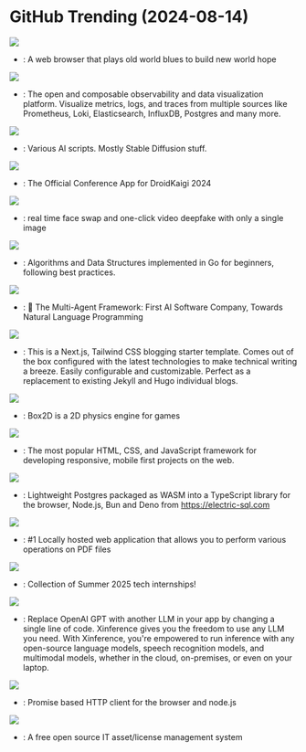 # GitHub Trending (2024-08-14)

![](https://img.shields.io/badge/Rust-New%201-green?style=flat-square&logo=appveyor)
- [](https://github.comundefined): A web browser that plays old world blues to build new world hope

![](https://img.shields.io/badge/TypeScript-New%2020-green?style=flat-square&logo=appveyor)
- [](https://github.comundefined): The open and composable observability and data visualization platform. Visualize metrics, logs, and traces from multiple sources like Prometheus, Loki, Elasticsearch, InfluxDB, Postgres and many more.

![](https://img.shields.io/badge/Python-New%20228-green?style=flat-square&logo=appveyor)
- [](https://github.comundefined): Various AI scripts. Mostly Stable Diffusion stuff.

![](https://img.shields.io/badge/Kotlin-New%2092-green?style=flat-square&logo=appveyor)
- [](https://github.comundefined): The Official Conference App for DroidKaigi 2024

![](https://img.shields.io/badge/Python-New%201-green?style=flat-square&logo=appveyor)
- [](https://github.comundefined): real time face swap and one-click video deepfake with only a single image

![](https://img.shields.io/badge/Go-New%20201-green?style=flat-square&logo=appveyor)
- [](https://github.comundefined): Algorithms and Data Structures implemented in Go for beginners, following best practices.

![](https://img.shields.io/badge/Python-New%2048-green?style=flat-square&logo=appveyor)
- [](https://github.comundefined): 🌟 The Multi-Agent Framework: First AI Software Company, Towards Natural Language Programming

![](https://img.shields.io/badge/TypeScript-New%2039-green?style=flat-square&logo=appveyor)
- [](https://github.comundefined): This is a Next.js, Tailwind CSS blogging starter template. Comes out of the box configured with the latest technologies to make technical writing a breeze. Easily configurable and customizable. Perfect as a replacement to existing Jekyll and Hugo individual blogs.

![](https://img.shields.io/badge/C-New%20114-green?style=flat-square&logo=appveyor)
- [](https://github.comundefined): Box2D is a 2D physics engine for games

![](https://img.shields.io/badge/JavaScript-New%20143-green?style=flat-square&logo=appveyor)
- [](https://github.comundefined): The most popular HTML, CSS, and JavaScript framework for developing responsive, mobile first projects on the web.

![](https://img.shields.io/badge/PLpgSQL-New%20551-green?style=flat-square&logo=appveyor)
- [](https://github.comundefined): Lightweight Postgres packaged as WASM into a TypeScript library for the browser, Node.js, Bun and Deno from https://electric-sql.com

![](https://img.shields.io/badge/Java-New%20279-green?style=flat-square&logo=appveyor)
- [](https://github.comundefined): #1 Locally hosted web application that allows you to perform various operations on PDF files

![](https://img.shields.io/badge/none-New%2047-green?style=flat-square&logo=appveyor)
- [](https://github.comundefined): Collection of Summer 2025 tech internships!

![](https://img.shields.io/badge/Python-New%2015-green?style=flat-square&logo=appveyor)
- [](https://github.comundefined): Replace OpenAI GPT with another LLM in your app by changing a single line of code. Xinference gives you the freedom to use any LLM you need. With Xinference, you're empowered to run inference with any open-source language models, speech recognition models, and multimodal models, whether in the cloud, on-premises, or even on your laptop.

![](https://img.shields.io/badge/JavaScript-New%2027-green?style=flat-square&logo=appveyor)
- [](https://github.comundefined): Promise based HTTP client for the browser and node.js

![](https://img.shields.io/badge/PHP-New%2025-green?style=flat-square&logo=appveyor)
- [](https://github.comundefined): A free open source IT asset/license management system

